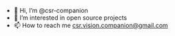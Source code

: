 - 👋 Hi, I’m @csr-companion
- 👀 I’m interested in open source projects
- 📫 How to reach me csr.vision.companion@gmail.com

<!---
csr-companion/csr-companion is a ✨ special ✨ repository because its `README.md` (this file) appears on your GitHub profile.
You can click the Preview link to take a look at your changes.
--->
